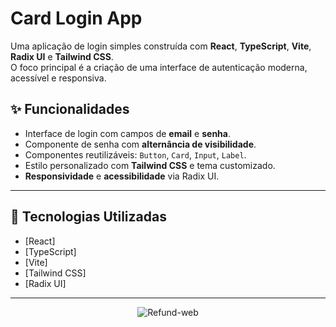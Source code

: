 # Card Login App

Uma aplicação de login simples construída com **React**, **TypeScript**, **Vite**, **Radix UI** e **Tailwind CSS**.  
O foco principal é a criação de uma interface de autenticação moderna, acessível e responsiva.

## ✨ Funcionalidades

- Interface de login com campos de **email** e **senha**.
- Componente de senha com **alternância de visibilidade**.
- Componentes reutilizáveis: `Button`, `Card`, `Input`, `Label`.
- Estilo personalizado com **Tailwind CSS** e tema customizado.
- **Responsividade** e **acessibilidade** via Radix UI.

---

## 🧱 Tecnologias Utilizadas

- [React]
- [TypeScript]
- [Vite]
- [Tailwind CSS]
- [Radix UI]

---

<p align="center">
  <img alt="Refund-web" src="">
</p>
